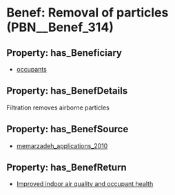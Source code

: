 # Benef: __Removal of particles__ (PBN__Benef_314)

## Property: has_Beneficiary

* [occupants](../Stakeholder/PBN__Stakeholder_92)

## Property: has_BenefDetails

Filtration removes airborne particles

## Property: has_BenefSource

* [memarzadeh_applications_2010](../Article/PBN__Article_61)

## Property: has_BenefReturn

* [Improved indoor air quality and occupant health](../BenefReturn/PBN__BenefReturn_332)

